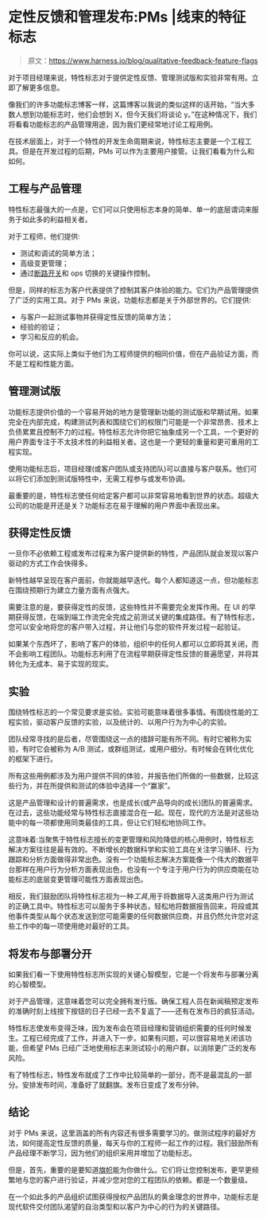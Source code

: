 # 定性反馈和管理发布:PMs |线束的特征标志

> 原文：<https://www.harness.io/blog/qualitative-feedback-feature-flags>

对于项目经理来说，特性标志对于提供定性反馈、管理测试版和实验非常有用。立即了解更多信息。

像我们的许多功能标志博客一样，这篇博客以我说的类似这样的话开始，“当大多数人想到功能标志时，他们会想到 X，但今天我们将谈论 y。”在这种情况下，我们将看看功能标志的产品管理用途，因为我们更经常地讨论工程用例。

在技术层面上，对于一个特性的开发生命周期来说，特性标志主要是一个工程工具。但是在开发过程的后期，PMs 可以作为主要用户接管。让我们看看为什么和如何。

## 工程与产品管理

特性标志最强大的一点是，它们可以只使用标志本身的简单、单一的底层谓词来服务于如此多的利益相关者。

对于工程师，他们提供:

*   测试和调试的简单方法；
*   高级变更管理；
*   通过[断路开关](https://harness.io/blog/kill-switches/)和 ops 切换的关键操作控制。

但是，同样的标志为客户代表提供了控制其客户体验的能力。它们为产品管理提供了广泛的实用工具。对于 PMs 来说，功能标志都是关于外部世界的。它们提供:

*   与客户一起测试事物并获得定性反馈的简单方法；
*   经验的验证；
*   学习和反应的机会。

你可以说，这实际上类似于他们为工程师提供的相同价值，但在产品验证方面，而不是工程和性能方面。

## 管理测试版

功能标志提供价值的一个容易开始的地方是管理新功能的测试版和早期试用。如果完全在内部完成，构建测试列表和围绕它们的权限门可能是一个非常昂贵、技术上负债累累且控制不力的过程。特性标志允许你把它抽象成另一个工具，一个更好的用户界面专注于不太技术性的利益相关者。这也是一个更轻的重量和更可重用的工程实现。

使用功能标志后，项目经理(或客户团队或支持团队)可以直接与客户联系。他们可以将它们添加到测试版特性中，无需工程参与或发布协调。

最重要的是，特性标志使任何给定客户都可以非常容易地看到世界的状态。超级大公司的功能是开还是关？功能标志在易于理解的用户界面中表现出来。

## 获得定性反馈

一旦你不必依赖工程或发布过程来为客户提供新的特性，产品团队就会发现以客户驱动的方式工作会快得多。

新特性越早呈现在客户面前，你就能越早迭代。每个人都知道这一点，但功能标志在围绕预期行为建立力量方面有点强大。

需要注意的是，要获得定性的反馈，这些特性并不需要完全发挥作用。在 UI 的早期获得反馈，在端到端工作流完全完成之前测试关键的集成路径。有了特性标志，您可以安全地将您的客户带入过程，并让他们与您的软件开发过程一起验证。

如果某个东西坏了，影响了客户的体验，组织中的任何人都可以立即将其关闭，而不会影响工程团队。功能标志利用了在流程早期获得定性反馈的普遍愿望，并将其转化为无成本、易于实现的现实。

## 实验

围绕特性标志的一个常见要求是实验。实验可能意味着很多事情。有围绕性能的工程实验，驱动客户反馈的实验，以及统计的、以用户行为为中心的实验。

团队经常寻找的是后者，尽管围绕这一点的措辞可能有所不同。有时它被称为实验，有时它会被称为 A/B 测试，或群组测试，或用户细分。有时候会在转化优化的框架下进行。

所有这些用例都涉及为用户提供不同的体验，并报告他们所做的一些数据，比较这些行为，并在所提供和测试的体验中选择一个“赢家”。

这是产品管理和设计的普遍需求，也是成长(或产品导向的成长)团队的普遍需求。在过去，这些功能经常与特性标志直接混合在一起。现在，现代的方法是对这些功能中的每一项都使用同类最佳的工具，但让它们轻松地协同工作。

这意味着:当聚焦于特性标志擅长的变更管理和风险降低的核心用例时，特性标志解决方案往往是最有效的。不断增长的数据科学和实验工具在关注学习循环、行为跟踪和分析方面做得非常出色。没有一个功能标志解决方案能像一个伟大的数据平台那样在用户行为分析方面表现出色，也没有一个专注于用户行为的供应商能在功能标志的底层变更管理可能性方面表现出色。

相反，我们鼓励团队将特性标志视为一种*工具*,用于将数据导入这类用户行为测试的正确工具中。特性标志可以服务于多种状态，轻松地将数据报告回来，将段或其他事件类型从每个状态发送到您可能需要的任何数据供应商，并且仍然允许您对这些工作中的每一项使用绝对最好的工具。

## 将发布与部署分开

如果我们看一下使用特性标志所实现的关键心智模型，它是一个将发布与部署分离的心智模型。

对于产品管理，这意味着您可以完全拥有发行版。确保工程人员在新闻稿预定发布的准确时刻上线按下按钮的日子已经一去不复返了——还有在发布日的疯狂活动。

特性标志使发布变得乏味，因为发布会在项目经理和营销组织需要的任何时候发生。工程已经完成了工作，并进入下一步。如果有问题，可以很容易地关闭该功能，但希望 PMs 已经广泛地使用标志来测试较小的用户群，以消除更广泛的发布风险。

有了特性标志，特性发布就成了工作中比较简单的一部分，而不是最混乱的一部分。安排发布时间，准备好了就翻旗。发布日变成了发布分钟。

## 结论

对于 PMs 来说，这里涵盖的所有内容还有很多需要学习的。做测试程序的最好方法，如何提高定性反馈的质量，每天与你的工程师一起工作的过程。我们鼓励所有产品经理不断学习，因为他们的组织采用并增加了功能标志。

但是，首先，重要的是要知道[旗帜](https://harness.io/blog/what-are-feature-flags/)能为你做什么。它们将让您控制发布，更早更频繁地与您的客户进行验证，并减少您对您的工程团队的依赖。都是一个数量级。

在一个如此多的产品组织试图获得授权产品团队的黄金理念的世界中，功能标志是现代软件交付团队渴望的自治类型和以客户为中心的行为的关键路径。